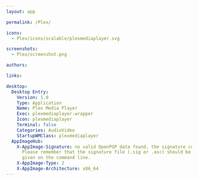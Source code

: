 ```yaml
---
layout: app

permalink: /Plex/

icons:
  - Plex/icons/scalable/plexmediaplayer.svg

screenshots:
  - Plex/screenshot.png

authors:

links:

desktop:
  Desktop Entry:
    Version: 1.0
    Type: Application
    Name: Plex Media Player
    Exec: plexmediaplayer.wrapper
    Icon: plexmediaplayer
    Terminal: false
    Categories: AudioVideo
    StartupWMClass: plexmediaplayer
  AppImageHub:
    X-AppImage-Signature: no valid OpenPGP data found. the signature could not be verified.
      Please remember that the signature file (.sig or .asc) should be the first file
      given on the command line.
    X-AppImage-Type: 2
    X-AppImage-Architecture: x86_64
---
```

